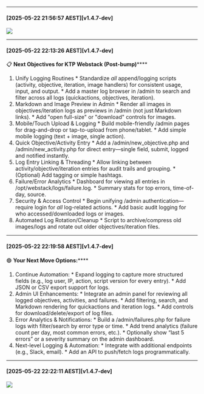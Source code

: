 
---
#### [2025-05-22 21:56:57 AEST][v1.4.7-dev]
![](/admin/objectives/images/Screenshot-2025-05-22-at-21.56.44.png)

---
#### [2025-05-22 22:13:26 AEST][v1.4.7-dev]
📋 **Next Objectives for KTP Webstack (Post-bump)******

  1. Unify Logging Routines
    * Standardize _all_ append/logging scripts (activity, objective, iteration, image handlers) for consistent usage, input, and output.
    * Add a master log browser in /admin to search and filter across all logs (quickactions, objectives, iteration).
  2. Markdown and Image Preview in Admin
    * Render all images in objectives/iteration logs as previews in /admin (not just Markdown links).
    * Add "open full-size" or "download" controls for images.
  3. Mobile/Touch Upload & Logging
    * Build mobile-friendly /admin pages for drag-and-drop or tap-to-upload from phone/tablet.
    * Add simple mobile logging (text + image, single action).
  4. Quick Objective/Activity Entry
    * Add a /admin/new_objective.php and /admin/new_activity.php for direct entry—single field, submit, logged and notified instantly.
  5. Log Entry Linking & Threading
    * Allow linking between activity/objective/iteration entries for audit trails and grouping.
    * (Optional) Add tagging or simple hashtags.
  6. Failure/Error Analytics
    * Dashboard for viewing all entries in /opt/webstack/logs/failure.log.
    * Summary stats for top errors, time-of-day, source.
  7. Security & Access Control
    * Begin unifying /admin authentication—require login for _all_ log-related actions.
    * Add basic audit logging for who accessed/downloaded logs or images.
  8. Automated Log Rotation/Cleanup
    * Script to archive/compress old images/logs and rotate out older objectives/iteration files.

---
#### [2025-05-22 22:19:58 AEST][v1.4.7-dev]
🟢 **Your Next Move Options:******

  1. Continue Automation:
    * Expand logging to capture more structured fields (e.g., log user, IP, action, script version for every entry).
    * Add JSON or CSV export support for logs.
  2. Admin UI Enhancements:
    * Integrate an admin panel for reviewing all logged objectives, activities, and failures.
    * Add filtering, search, and Markdown rendering for quickactions and iteration logs.
    * Add controls for download/delete/export of log files.
  3. Error Analytics & Notifications:
    * Build a /admin/failures.php for failure logs with filter/search by error type or time.
    * Add trend analytics (failure count per day, most common errors, etc.).
    * Optionally show “last 5 errors” or a severity summary on the admin dashboard.
  4. Next-level Logging & Automation:
    * Integrate with additional endpoints (e.g., Slack, email).
    * Add an API to push/fetch logs programmatically.


---
#### [2025-05-22 22:22:11 AEST][v1.4.7-dev]
![](/admin/objectives/images/Screenshot-2025-05-22-at-22.21.57.png)

